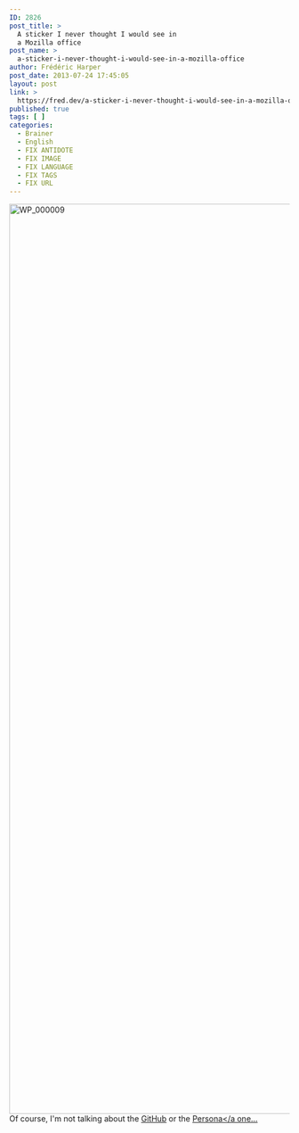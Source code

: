 ```yaml
---
ID: 2826
post_title: >
  A sticker I never thought I would see in
  a Mozilla office
post_name: >
  a-sticker-i-never-thought-i-would-see-in-a-mozilla-office
author: Frédéric Harper
post_date: 2013-07-24 17:45:05
layout: post
link: >
  https://fred.dev/a-sticker-i-never-thought-i-would-see-in-a-mozilla-office/
published: true
tags: [ ]
categories:
  - Brainer
  - English
  - FIX ANTIDOTE
  - FIX IMAGE
  - FIX LANGUAGE
  - FIX TAGS
  - FIX URL
---
```

<img alt="WP_000009" src="http://fred.dev/wp-content/uploads/2013/07/WP_000009.jpg" width="1224" height="1632"/>Of course, I'm not talking about the <a href="https://github.com/fharper" target="_blank" rel="noopener noreferrer">GitHub</a> or the <a href="https://www.mozilla.org/en-US/persona/">Persona</a one...